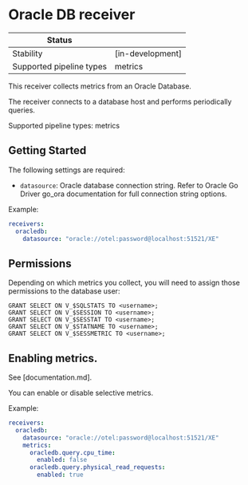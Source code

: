 # Oracle DB receiver

| Status                   |                            |
| ------------------------ |----------------------------|
| Stability                | [in-development]           |
| Supported pipeline types | metrics                    |

This receiver collects metrics from an Oracle Database.

The receiver connects to a database host and performs periodically queries.

Supported pipeline types: metrics

## Getting Started

The following settings are required:

- `datasource`: Oracle database connection string. Refer to Oracle Go Driver go_ora documentation for full connection string options.

Example:

```yaml
receivers:
  oracledb:
    datasource: "oracle://otel:password@localhost:51521/XE"
```

## Permissions

Depending on which metrics you collect, you will need to assign those permissions to the database user:
```
GRANT SELECT ON V_$SQLSTATS TO <username>;
GRANT SELECT ON V_$SESSION TO <username>;
GRANT SELECT ON V_$SESSTAT TO <username>;
GRANT SELECT ON V_$STATNAME TO <username>;
GRANT SELECT ON V_$SESSMETRIC TO <username>;
```

## Enabling metrics.

See [documentation.md]. 

You can enable or disable selective metrics.

Example:

```yaml
receivers:
  oracledb:
    datasource: "oracle://otel:password@localhost:51521/XE"
    metrics:
      oracledb.query.cpu_time:
        enabled: false
      oracledb.query.physical_read_requests:
        enabled: true
```
